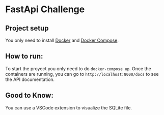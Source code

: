 # FastApi Challenge

## Project setup
You only need to install [Docker](https://docs.docker.com/engine/install/) and [Docker Compose](https://docs.docker.com/compose/install/).

## How to run:
To start the proyect you only need to do `docker-compose up`. Once the containers are running, you can go to `http://localhost:8000/docs` to see the API documentation.


## Good to Know:
You can use a VSCode extension to visualize the SQLite file.
